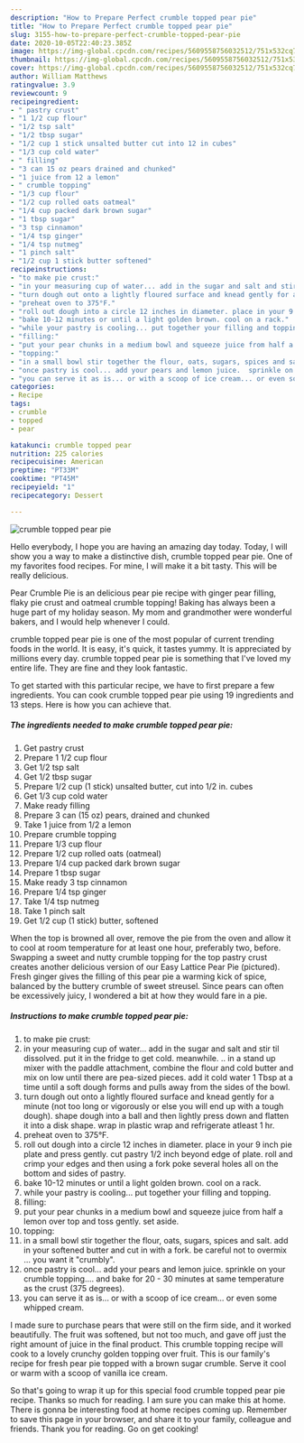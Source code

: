 ```yaml
---
description: "How to Prepare Perfect crumble topped pear pie"
title: "How to Prepare Perfect crumble topped pear pie"
slug: 3155-how-to-prepare-perfect-crumble-topped-pear-pie
date: 2020-10-05T22:40:23.385Z
image: https://img-global.cpcdn.com/recipes/5609558756032512/751x532cq70/crumble-topped-pear-pie-recipe-main-photo.jpg
thumbnail: https://img-global.cpcdn.com/recipes/5609558756032512/751x532cq70/crumble-topped-pear-pie-recipe-main-photo.jpg
cover: https://img-global.cpcdn.com/recipes/5609558756032512/751x532cq70/crumble-topped-pear-pie-recipe-main-photo.jpg
author: William Matthews
ratingvalue: 3.9
reviewcount: 9
recipeingredient:
- " pastry crust"
- "1 1/2 cup flour"
- "1/2 tsp salt"
- "1/2 tbsp sugar"
- "1/2 cup 1 stick unsalted butter cut into 12 in cubes"
- "1/3 cup cold water"
- " filling"
- "3 can 15 oz pears drained and chunked"
- "1 juice from 12 a lemon"
- " crumble topping"
- "1/3 cup flour"
- "1/2 cup rolled oats oatmeal"
- "1/4 cup packed dark brown sugar"
- "1 tbsp sugar"
- "3 tsp cinnamon"
- "1/4 tsp ginger"
- "1/4 tsp nutmeg"
- "1 pinch salt"
- "1/2 cup 1 stick butter softened"
recipeinstructions:
- "to make pie crust:"
- "in your measuring cup of water... add in the sugar and salt and stir til dissolved.  put it in the fridge to get cold. meanwhile. .. in a stand up mixer with the paddle attachment,  combine the flour and cold butter and mix on low until there are pea-sized pieces. add it cold water 1 Tbsp at a time until a soft dough forms and pulls away from the sides of the bowl."
- "turn dough out onto a lightly floured surface and knead gently for a minute (not too long or vigorously or else you will end up with a tough dough). shape dough into a ball and then lightly press down and flatten it into a disk shape. wrap in plastic wrap and refrigerate atleast 1 hr."
- "preheat oven to 375°F."
- "roll out dough into a circle 12 inches in diameter. place in your 9 inch pie plate and press gently. cut pastry 1/2 inch beyond edge of plate. roll and crimp your edges and then using a fork poke several holes all on the bottom and sides of pastry."
- "bake 10-12 minutes or until a light golden brown. cool on a rack."
- "while your pastry is cooling... put together your filling and topping."
- "filling:"
- "put your pear chunks in a medium bowl and squeeze juice from half a lemon over top and toss gently. set aside."
- "topping:"
- "in a small bowl stir together the flour, oats, sugars, spices and salt. add in your softened butter and cut in with a fork. be careful not to overmix ... you want it &#34;crumbly&#34;."
- "once pastry is cool... add your pears and lemon juice.  sprinkle on your crumble topping.... and bake for 20 - 30 minutes at same temperature as the crust (375 degrees)."
- "you can serve it as is... or with a scoop of ice cream... or even some whipped cream."
categories:
- Recipe
tags:
- crumble
- topped
- pear

katakunci: crumble topped pear 
nutrition: 225 calories
recipecuisine: American
preptime: "PT33M"
cooktime: "PT45M"
recipeyield: "1"
recipecategory: Dessert

---
```



![crumble topped pear pie](https://img-global.cpcdn.com/recipes/5609558756032512/751x532cq70/crumble-topped-pear-pie-recipe-main-photo.jpg)

Hello everybody, I hope you are having an amazing day today. Today, I will show you a way to make a distinctive dish, crumble topped pear pie. One of my favorites food recipes. For mine, I will make it a bit tasty. This will be really delicious.

Pear Crumble Pie is an delicious pear pie recipe with ginger pear filling, flaky pie crust and oatmeal crumble topping! Baking has always been a huge part of my holiday season. My mom and grandmother were wonderful bakers, and I would help whenever I could.

crumble topped pear pie is one of the most popular of current trending foods in the world. It is easy, it's quick, it tastes yummy. It is appreciated by millions every day. crumble topped pear pie is something that I've loved my entire life. They are fine and they look fantastic.


To get started with this particular recipe, we have to first prepare a few ingredients. You can cook crumble topped pear pie using 19 ingredients and 13 steps. Here is how you can achieve that.

<!--inarticleads1-->

##### The ingredients needed to make crumble topped pear pie:

1. Get  pastry crust
1. Prepare 1 1/2 cup flour
1. Get 1/2 tsp salt
1. Get 1/2 tbsp sugar
1. Prepare 1/2 cup (1 stick) unsalted butter, cut into 1/2 in. cubes
1. Get 1/3 cup cold water
1. Make ready  filling
1. Prepare 3 can (15 oz) pears, drained and chunked
1. Take 1 juice from 1/2 a lemon
1. Prepare  crumble topping
1. Prepare 1/3 cup flour
1. Prepare 1/2 cup rolled oats (oatmeal)
1. Prepare 1/4 cup packed dark brown sugar
1. Prepare 1 tbsp sugar
1. Make ready 3 tsp cinnamon
1. Prepare 1/4 tsp ginger
1. Take 1/4 tsp nutmeg
1. Take 1 pinch salt
1. Get 1/2 cup (1 stick) butter, softened


When the top is browned all over, remove the pie from the oven and allow it to cool at room temperature for at least one hour, preferably two, before. Swapping a sweet and nutty crumble topping for the top pastry crust creates another delicious version of our Easy Lattice Pear Pie (pictured). Fresh ginger gives the filling of this pear pie a warming kick of spice, balanced by the buttery crumble of sweet streusel. Since pears can often be excessively juicy, I wondered a bit at how they would fare in a pie. 

<!--inarticleads2-->

##### Instructions to make crumble topped pear pie:

1. to make pie crust:
1. in your measuring cup of water... add in the sugar and salt and stir til dissolved.  put it in the fridge to get cold. meanwhile. .. in a stand up mixer with the paddle attachment,  combine the flour and cold butter and mix on low until there are pea-sized pieces. add it cold water 1 Tbsp at a time until a soft dough forms and pulls away from the sides of the bowl.
1. turn dough out onto a lightly floured surface and knead gently for a minute (not too long or vigorously or else you will end up with a tough dough). shape dough into a ball and then lightly press down and flatten it into a disk shape. wrap in plastic wrap and refrigerate atleast 1 hr.
1. preheat oven to 375°F.
1. roll out dough into a circle 12 inches in diameter. place in your 9 inch pie plate and press gently. cut pastry 1/2 inch beyond edge of plate. roll and crimp your edges and then using a fork poke several holes all on the bottom and sides of pastry.
1. bake 10-12 minutes or until a light golden brown. cool on a rack.
1. while your pastry is cooling... put together your filling and topping.
1. filling:
1. put your pear chunks in a medium bowl and squeeze juice from half a lemon over top and toss gently. set aside.
1. topping:
1. in a small bowl stir together the flour, oats, sugars, spices and salt. add in your softened butter and cut in with a fork. be careful not to overmix ... you want it &#34;crumbly&#34;.
1. once pastry is cool... add your pears and lemon juice.  sprinkle on your crumble topping.... and bake for 20 - 30 minutes at same temperature as the crust (375 degrees).
1. you can serve it as is... or with a scoop of ice cream... or even some whipped cream.


I made sure to purchase pears that were still on the firm side, and it worked beautifully. The fruit was softened, but not too much, and gave off just the right amount of juice in the final product. This crumble topping recipe will cook to a lovely crunchy golden topping over fruit. This is our family&#39;s recipe for fresh pear pie topped with a brown sugar crumble. Serve it cool or warm with a scoop of vanilla ice cream. 

So that's going to wrap it up for this special food crumble topped pear pie recipe. Thanks so much for reading. I am sure you can make this at home. There is gonna be interesting food at home recipes coming up. Remember to save this page in your browser, and share it to your family, colleague and friends. Thank you for reading. Go on get cooking!
